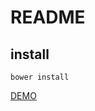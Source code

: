 # README #


## install ##
``bower install``

[DEMO](https://stephanecharron.github.io/tabSystem/input-focus) 


